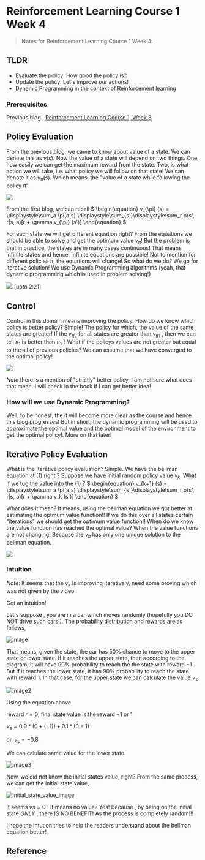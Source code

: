 # Reinforcement Learning Course 1 Week 4

> Notes for Reinforcement Learning Course 1 Week 4.

## TLDR

- Evaluate the policy: How good the policy is?
- Update the policy: Let's improve our actions!
- Dynamic Programming in the context of Reinforcement learning

### Prerequisites

Previous blog , [Reinforcement Learning Course 1, Week 3](https://sezan92.github.io/2023/11/21/RL-course1-w3-blog.html)

## Policy Evaluation

From the previous blog, we came to know about value of a state. We can denote this as $v(s)$. Now the value of a state will depend on two things. One, how easily we can get the maximum reward from the state. Two, is what action we will take, i.e. what policy we will follow on that state! We can denote it as $v_{\pi}(s)$. Which means, the "value of a state while following the policy $\pi$".

![](/images/RL_1_W4_blog/image_1_Policy_Evaluation.png)

From the first blog, we can recall
$
\begin{equation}
v_{\pi} (s) = \displaystyle\sum_a \pi(a|s) \displaystyle\sum_{s'}\displaystyle\sum_r p(s', r|s, a)[r + \gamma v_{\pi} (s')]
\end{equation}
$

For each state we will get different equation right? From the equations we should be able to solve and get the optimum value $v_{\pi}$! But the problem is that in practice, the states are in many cases continuous! That means infinite states and hence, infinite equations are possible! Not to mention for different policies $\pi$, the equations will change! So what do we do? We go for iterative solution! We use Dynamic Programming algorithms (yeah, that dynamic programming which is used in problem solving!)

![](/images/RL_1_W4_blog/image_2_LinearSolver_DP.png) [upto 2:21]



## Control

Control in this domain means improving the policy. How do we know which policy is better policy? Simple! The policy for which, the value of the same states are greater! If the $v_{\pi2}$ for all states are greater than $v_{\pi1}$ , then we can tell $\pi_1$ is better than $\pi_2$ ! What if the policys values are not greater but equal to the all of previous policies? We can assume that we have converged to the optimal policy!

![](/images/RL_1_W4_blog/image_3_Control_improving_policy.png)

*Note* there is a mention of "strictly" better policy, I am not sure what does that mean. I will check in the book if I can get better idea!

### How will we use Dynamic Programming? 

Well, to be honest, the it will become more clear as the course and hence this blog progresses! But in short, the dynamic programming will be used to approximate the optimal value and the optimal model of the environment to get the optimal policy!. More on that later!

## Iterative Policy Evaluation

What is the Iterative policy evaluation? Simple. We have the bellman equation at (1) right ? 
Suppose we have initial random policy value $v_k$. What if we tug the value into the (1) ?
$
\begin{equation}
v_{k+1} (s) = \displaystyle\sum_a \pi(a|s) \displaystyle\sum_{s'}\displaystyle\sum_r p(s', r|s, a)[r + \gamma v_k (s')]
\end{equation}
$

What does it mean? It means, using the bellman equation we got better at estimating the optmum value function!! If we do this over all states certain "iterations" we should get the optimum value function!! When do we know the value function has reached the optimal value? When the value functions are not changing! Because the $v_{\pi}$ has only one unique solution to the bellman equation.

![](/images/RL_1_W4_blog/image_5_vk_vpi.png)

### Intuition

*Note*: It seems that the $v_k$ is improving iteratively, need some proving which was not given by the video

Got an intuition!

Let's suppose , you are in a car which moves randomly (hopefully you DO NOT drive such cars!).  The probability distribution and rewards are as follows, 

![image](/images/RL_1_W4_blog/image_6_initial.png)

That means, given the state, the car has 50% chance to move to the upper state or lower state. If it reaches the upper state, then according to the diagram, it will have 90% probability to reach the the state with reward $-1$ . But if it reaches the lower state, it has 90% probability to reach the state with reward $1$. In that case, for the upper state we can calculate the value $v_s$

![image2](/images/RL_1_W4_blog/image_7_first_state.png)

Using the equation above

reward $r=0$, final state value is the reward $-1$ or $1$

$v_s = 0.9 * (0 + (-1)) + 0.1 * (0 + 1)$

or, $v_s = -0.8$

We can calulate same value for the lower state.

![image3](/images/RL_1_W4_blog/image_8_second_state_value.png)

Now, we did not know the initial states value, right? From the same process, we can get the initial state value,

![initial_state_value_image](/images/RL_1_W4_blog/image_9_final_state.png)

It seems $vs=0$ ! It means no value? Yes! Because , by being on the initial state *ONLY* , there IS NO BENEFIT! As the process is completely random!!!

I hope the intution tries to help the readers understand about the bellman equation better!


## Reference